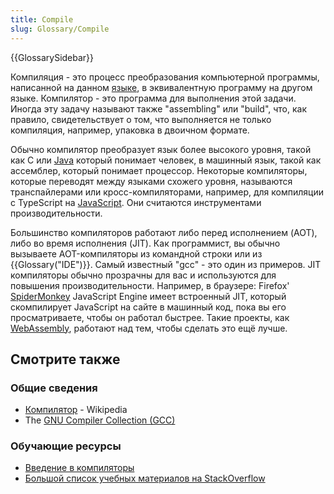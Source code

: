 ```yaml
---
title: Compile
slug: Glossary/Compile
---
```


{{GlossarySidebar}}

Компиляция - это процесс преобразования компьютерной программы, написанной на данном [языке](/ru/Glossary/Computer_Programming), в эквивалентную программу на другом языке. Компилятор - это программа для выполнения этой задачи. Иногда эту задачу называют также "assembling" или "build", что, как правило, свидетельствует о том, что выполняется не только компиляция, например, упаковка в двоичном формате.

Обычно компилятор преобразует язык более высокого уровня, такой как C или [Java](/ru/Glossary/Java) который понимает человек, в машинный язык, такой как ассемблер, который понимает процессор. Некоторые компиляторы, которые переводят между языками схожего уровня, называются транспайлерами или кросс-компиляторами, например, для компиляции с TypeScript на [JavaScript](/ru/Glossary/JavaScript). Они считаются инструментами производительности.

Большинство компиляторов работают либо перед исполнением (AOT), либо во время исполнения (JIT). Как программист, вы обычно вызываете AOT-компиляторы из командной строки или из {{Glossary("IDE")}}. Самый известный "gcc" - это один из примеров.
JIT компиляторы обычно прозрачны для вас и используются для повышения производительности. Например, в браузере: Firefox' [SpiderMonkey](/ru/SpiderMonkey) JavaScript Engine имеет встроенный JIT, который скомпилирует JavaScript на сайте в машинный код, пока вы его просматриваете, чтобы он работал быстрее. Такие проекты, как [WebAssembly](/ru/WebAssembly), работают над тем, чтобы сделать это ещё лучше.

## Смотрите также

### Общие сведения

- [Компилятор](https://ru.wikipedia.org/wiki/Компилятор) - Wikipedia
- The [GNU Compiler Collection (GCC)](https://gcc.gnu.org)

### Обучающие ресурсы

- [Введение в компиляторы](https://medium.com/basecs/a-deeper-inspection-into-compilation-and-interpretation-d98952ebc842)
- [Большой список учебных материалов на StackOverflow](http://stackoverflow.com/a/1672/133203)
